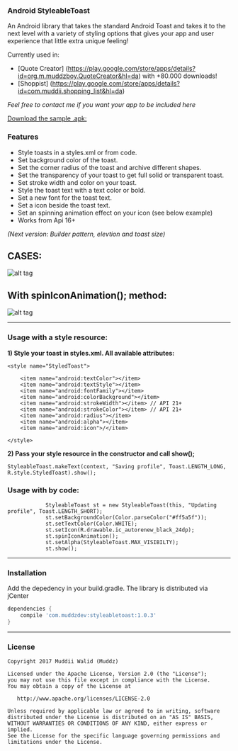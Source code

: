 ### Android StyleableToast

An Android library that takes the standard Android Toast and takes it to the next level with a variety of styling options that gives your app and user experience that little extra unique feeling!


Currently used in:
- [Quote Creator] (https://play.google.com/store/apps/details?id=org.m.muddzboy.QuoteCreator&hl=da) with +80.000 downloads!
- [Shoppist] (https://play.google.com/store/apps/details?id=com.muddii.shopping_list&hl=da)

*Feel free to contact me if you want your app to be included here*

<a href="https://github.com/Muddz/StyleableToast/blob/master/sample.apk">Download the sample .apk: </a>


### Features

- Style toasts in a styles.xml or from code.
- Set background color of the toast.
- Set the corner radius of the toast and archive different shapes.
- Set the transparency of your toast to get full solid or transparent toast.
- Set stroke width and color on your toast.
- Style the toast text with a text color or bold.
- Set a new font for the toast text.
- Set a icon beside the toast text.
- Set an spinning animation effect on your icon (see below example)
- Works from Api 16+

*(Next version: Builder pattern, elevtion and toast size)*

## CASES:
![alt tag](https://github.com/Muddz/StyleableToast/blob/master/styleable%20cases.png)

## With spinIconAnimation(); method:
![alt tag](https://media.giphy.com/media/hoq66naJQkECI/giphy.gif)

----

### Usage with a style resource:


**1) Style your toast in styles.xml. All available attributes:**

    <style name="StyledToast">

        <item name="android:textColor"></item>
        <item name="android:textStyle"></item>
        <item name="android:fontFamily"></item>
        <item name="android:colorBackground"></item>
        <item name="android:strokeWidth"></item> // API 21+
        <item name="android:strokeColor"></item> // API 21+
        <item name="android:radius"></item>
        <item name="android:alpha"></item>
        <item name="android:icon">/</item>
        
    </style>

**2) Pass your style resource in the constructor and call show();**

    StyleableToast.makeText(context, "Saving profile", Toast.LENGTH_LONG, R.style.StyledToast).show();
    
### Usage with by code:

                StyleableToast st = new StyleableToast(this, "Updating profile", Toast.LENGTH_SHORT);
                st.setBackgroundColor(Color.parseColor("#ff5a5f"));
                st.setTextColor(Color.WHITE);
                st.setIcon(R.drawable.ic_autorenew_black_24dp);
                st.spinIconAnimation();
                st.setAlpha(StyleableToast.MAX_VISIBILTY);
                st.show();
-----
    
### Installation

Add the depedency in your build.gradle. The library is distributed via jCenter

```groovy
dependencies {
    compile 'com.muddzdev:styleabletoast:1.0.3'   
}
```
 ----

### License

    Copyright 2017 Muddii Walid (Muddz)

    Licensed under the Apache License, Version 2.0 (the "License");
    you may not use this file except in compliance with the License.
    You may obtain a copy of the License at

       http://www.apache.org/licenses/LICENSE-2.0

    Unless required by applicable law or agreed to in writing, software
    distributed under the License is distributed on an "AS IS" BASIS,
    WITHOUT WARRANTIES OR CONDITIONS OF ANY KIND, either express or implied.
    See the License for the specific language governing permissions and
    limitations under the License.
